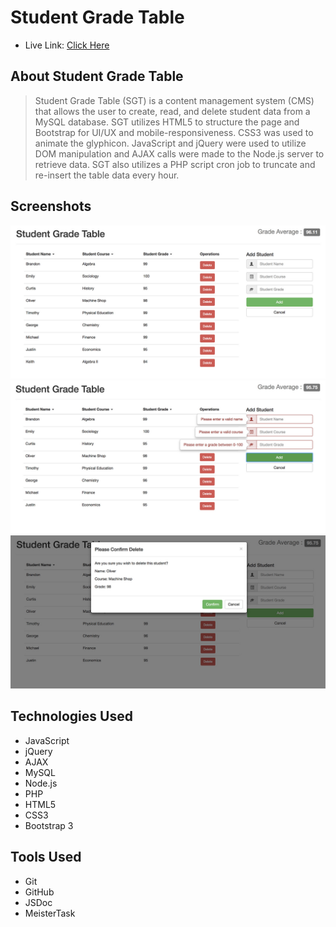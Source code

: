 # Student Grade Table

*   Live Link: [Click Here](https://sgt.nickquan.com)

## About Student Grade Table

> Student Grade Table (SGT) is a content management system (CMS) that allows the user to create, read, and delete student data from a MySQL database. SGT utilizes HTML5 to structure the page and Bootstrap for UI/UX and mobile-responsiveness. CSS3 was used to animate the glyphicon. JavaScript and jQuery were used to utilize DOM manipulation and AJAX calls were made to the Node.js server to retrieve data. SGT also utilizes a PHP script cron job to truncate and re-insert the table data every hour.

## Screenshots

![Landing Page](client/images/landingpage.jpg)
![User Feedback](client/images/uxfeedback.jpg)
![Delete Modal](client/images/deletemodal.jpg)

## Technologies Used

*   JavaScript
*   jQuery
*   AJAX
*   MySQL
*   Node.js
*   PHP
*   HTML5
*   CSS3
*   Bootstrap 3

## Tools Used

*   Git
*   GitHub
*   JSDoc
*   MeisterTask
